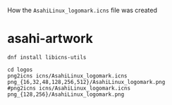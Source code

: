 How the `AsahiLinux_logomark.icns` file was created

# asahi-artwork
```dnf install libicns-utils```

```
cd logos
png2icns icns/AsahiLinux_logomark.icns png_{16,32,48,128,256,512}/AsahiLinux_logomark.png
#png2icns icns/AsahiLinux_logomark.icns png_{128,256}/AsahiLinux_logomark.png
```
